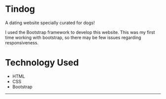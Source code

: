 # Tindog
A dating website specially curated for dogs!
  
I used the Bootstrap framework to develop this website. This was my first time working with bootstrap, so there may be few issues regarding responsiveness.

# Technology Used
- HTML
- CSS
- Bootstrap
---
